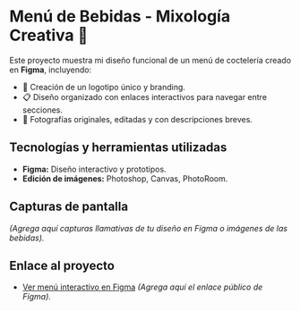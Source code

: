 # Menú de Bebidas - Mixología Creativa 🍹

Este proyecto muestra mi diseño funcional de un menú de coctelería creado en **Figma**, incluyendo:
- 🌟 Creación de un logotipo único y branding.
- 📋 Diseño organizado con enlaces interactivos para navegar entre secciones.
- 📸 Fotografías originales, editadas y con descripciones breves.

## Tecnologías y herramientas utilizadas
- **Figma:** Diseño interactivo y prototipos.
- **Edición de imágenes:** Photoshop, Canvas, PhotoRoom.

## Capturas de pantalla
*(Agrega aquí capturas llamativas de tu diseño en Figma o imágenes de las bebidas).*

## Enlace al proyecto
- [Ver menú interactivo en Figma](#) *(Agrega aquí el enlace público de Figma).*
